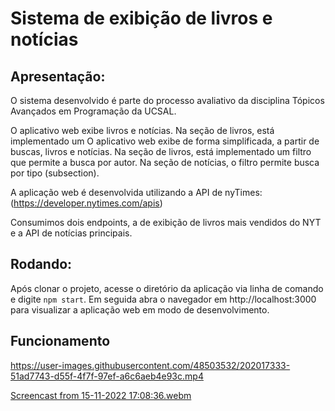 # Sistema de exibição de livros e notícias

## Apresentação:

O sistema desenvolvido é parte do processo avaliativo da disciplina Tópicos 
Avançados em Programação da UCSAL.

O aplicativo web exibe livros e notícias. Na seção de livros, está implementado um
O aplicativo web exibe de forma simplificada, a partir de buscas, livros e notícias. Na seção de livros, está implementado um
filtro que permite a busca por autor. Na seção de notícias, o filtro permite busca
por tipo (subsection).

A aplicação web é desenvolvida utilizando a API de nyTimes: (https://developer.nytimes.com/apis)

Consumimos dois endpoints, a de exibição de livros mais vendidos do NYT e a API de notícias principais. 

## Rodando:

Após clonar o projeto, acesse o diretório da aplicação via linha de comando e digite
`npm start`. Em seguida abra o navegador em http://localhost:3000 para visualizar 
a aplicação web em modo de desenvolvimento.

## Funcionamento


https://user-images.githubusercontent.com/48503532/202017333-51ad7743-d55f-4f7f-97ef-a6c6aeb4e93c.mp4

[Screencast from 15-11-2022 17:08:36.webm](https://user-images.githubusercontent.com/48503532/202017618-e1b66791-642c-4859-aad0-5cdbb2f36dce.webm)
